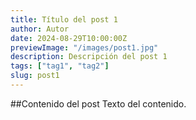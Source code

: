 ```yaml
---
title: Título del post 1
author: Autor
date: 2024-08-29T10:00:00Z
previewImage: "/images/post1.jpg"
description: Descripción del post 1
tags: ["tag1", "tag2"]
slug: post1
---
```

##Contenido del post
Texto del contenido.
